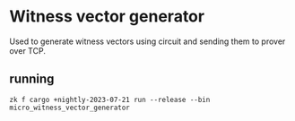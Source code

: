 # Witness vector generator

Used to generate witness vectors using circuit and sending them to prover over TCP.

## running

`zk f cargo +nightly-2023-07-21 run --release --bin micro_witness_vector_generator`
